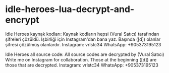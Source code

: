 # idle-heroes-lua-decrypt-and-encrypt
Idle Heroes kaynak kodları:
Kaynak kodların hepsi (Vural Satıcı) tarafından şifreleri çözüldü.
İşbirliği için Instagram'dan bana yaz.
Başında ([d]) olanlar şifresi çözülmüş olanlardır.
Instagram: vrlstc34
WhatsApp: +905373195123

Idle Heroes all source code:
All source codes are decrypted by (Vural Satıcı)
Write me on Instagram for collaboration.
Those at the beginning ([d]) are those that are decrypted.
Instagram: vrlstc34
WhatsApp: +905373195123
